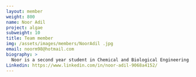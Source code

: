 ```yaml
---
layout: member
weight: 800
name: Noor Adil
project: algae
subweight: 10
title: Team member
img: /assets/images/members/NoorAdil .jpg
email: noorm98@hotmail.com
biography: >
  Noor is a second year student in Chemical and Biological Engineering. She is part of the Algae Biofuel team in Envision. She works along her team members to create optimal growing conditions for Algae for higher lipid and and sugar extraction. Noor has always been interested in the field of clean energy and worked on several projects that promote environmentally-sound solutions. Her combined passion for renewable energy and biology inspire her to remain dedicated to the team and contribute to the research and experiments conducted, believing one day it will make a difference.
Linkedin: https://www.linkedin.com/in/noor-adil-9068a4152/
---
```

